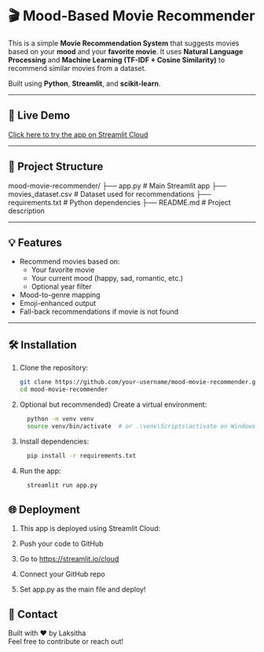 # 🎬 Mood-Based Movie Recommender

This is a simple **Movie Recommendation System** that suggests movies based on your **mood** and your **favorite movie**. It uses **Natural Language Processing** and **Machine Learning (TF-IDF + Cosine Similarity)** to recommend similar movies from a dataset.

Built using **Python**, **Streamlit**, and **scikit-learn**.

---

## 🚀 Live Demo
[Click here to try the app on Streamlit Cloud](https://mood-based-movie-recommender.streamlit.app/)  

---

## 📂 Project Structure

mood-movie-recommender/ 
      ├── app.py # Main Streamlit app 
      ├── movies_dataset.csv # Dataset used for recommendations 
      ├── requirements.txt # Python dependencies 
      ├── README.md # Project description


---

## 💡 Features

- Recommend movies based on:
  - Your favorite movie
  - Your current mood (happy, sad, romantic, etc.)
  - Optional year filter
- Mood-to-genre mapping
- Emoji-enhanced output
- Fall-back recommendations if movie is not found

---

## 🛠️ Installation

1. Clone the repository:
   ```bash
   git clone https://github.com/your-username/mood-movie-recommender.git
   cd mood-movie-recommender
2. Optional but recommended) Create a virtual environment:
   ```bash
     python -m venv venv
     source venv/bin/activate  # or .\venv\Scripts\activate on Windows
3. Install dependencies:
   ```bash
     pip install -r requirements.txt
4. Run the app:
   ```bash
     streamlit run app.py

## 🌐 Deployment
1. This app is deployed using Streamlit Cloud:

2. Push your code to GitHub

3. Go to https://streamlit.io/cloud

4. Connect your GitHub repo

5. Set app.py as the main file and deploy!

## 📧 Contact<br>
Built with ❤️ by Laksitha<br>
Feel free to contribute or reach out!
